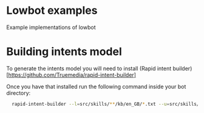 # Lowbot examples
Example implementations of lowbot

# Building intents model
To generate the intents model you will need to install (Rapid intent builder)[https://github.com/Truemedia/rapid-intent-builder]

Once you have that installed run the following command inside your bot directory:

```bash
  rapid-intent-builder --l=src/skills/**/kb/en_GB/*.txt --u=src/skills/**/kb/en_GB/*.utter
```
